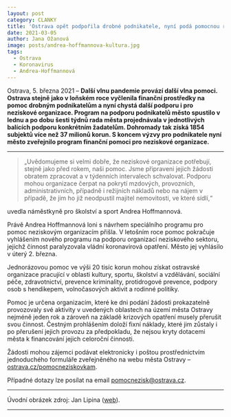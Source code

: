 ```yaml
---
layout: post
category: CLANKY
title: 'Ostrava opět podpořila drobné podnikatele, nyní podá pomocnou ruku i neziskovému sektoru'
date: 2021-03-05
author: Jana Ožanová
image: posts/andrea-hoffmannova-kultura.jpg
tags:
  - Ostrava
  - Koronavirus
  - Andrea-Hoffmannová
---
```


Ostrava, 5. března 2021 – **Další vlnu pandemie provází další vlna pomoci. Ostrava stejně jako v loňském roce vyčlenila finanční prostředky na pomoc drobným podnikatelům a nyní chystá další podporu i pro neziskové organizace. Program na podporu podnikatelů město spustilo v lednu a po dobu šesti týdnů rada města projednávala v jednotlivých balících podporu konkrétním žadatelům. Dohromady tak získá 1854 subjektů více než 37 milionů korun. S koncem výzvy pro podnikatele nyní město zveřejnilo program finanční pomoci pro neziskové organizace.**

<hr />

> „Uvědomujeme si velmi dobře, že neziskové organizace potřebují, stejně jako před rokem, naši pomoc. Jsme připraveni jejich žádosti obratem zpracovat a v týdenních intervalech schvalovat. Podporu mohou organizace čerpat na pokrytí mzdových, provozních, administrativních, případně i režijních nákladů nebo na nájem v případě, že jim ho již neodpustil majitel nemovitosti, ve které sídlí,“

uvedla náměstkyně pro školství a sport Andrea Hoffmannová.

Právě Andrea Hoffmannová loni s návrhem speciálního programu pro pomoc neziskovým organizacím přišla. V letošním roce pomoc pokračuje vyhlášením nového programu na podporu organizací neziskového sektoru, jejichž činnost paralyzovala vládní koronavirová opatření. Město jej vyhlásilo v úterý 2. března.

Jednorázovou pomoc ve výši 20 tisíc korun mohou získat ostravské organizace pracující v oblasti kultury, sportu, školství a vzdělávání, sociální péče, zdravotnictví, prevence kriminality, protidrogové prevence, podpory osob s hendikepem, volnočasových aktivit a rodinné politiky.

Pomoc je určena organizacím, které ke dni podání žádosti prokazatelně provozovaly své aktivity v uvedených oblastech na území města Ostravy nejméně jeden rok a zároveň na základě krizových opatření musely přerušit svou činnost. Čestným prohlášením doloží fixní náklady, které jim zůstaly i po přerušení jejich provozu za předpokladu, že nejsou kryty dotacemi města k financování jejich celoroční činnosti.

Žádosti mohou zájemci podávat elektronicky i poštou prostřednictvím jednoduchého formuláře zveřejněného na webu města Ostravy – [ostrava.cz/pomocneziskovkam](https://www.ostrava.cz/pomocneziskovkam "Pomoc neziskovým organizacím").

Případné dotazy lze posílat na email [pomocnezisk@ostrava.cz](mailto:pomocnezisk@ostrava.cz).

---

Úvodní obrázek zdroj: Jan Lipina ([web](https://www.janlipina.cz/ "Jan Lipina - Zachytit ten správný moment. Na svatbách i mimo ně.")).

- - -
